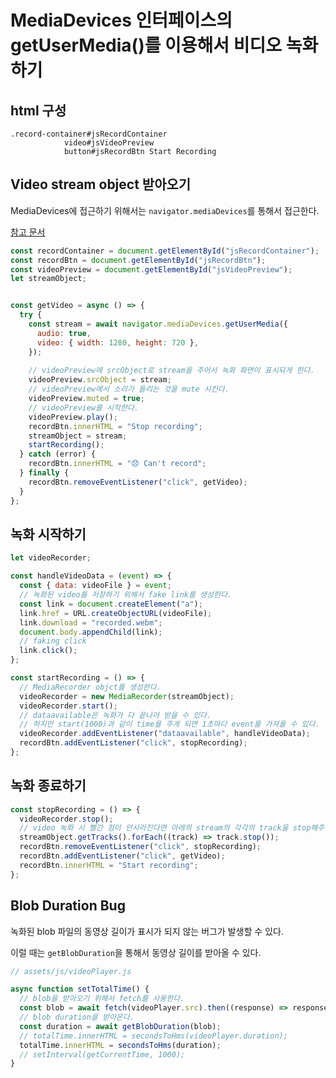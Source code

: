 # MediaDevices 인터페이스의 getUserMedia()를 이용해서 비디오 녹화하기

## html 구성

``` pug
.record-container#jsRecordContainer
            video#jsVideoPreview
            button#jsRecordBtn Start Recording
```



## Video stream object 받아오기

MediaDevices에 접근하기 위해서는 `navigator.mediaDevices`를 통해서 접근한다.

[참고 문서](https://developer.mozilla.org/ko/docs/Web/API/MediaDevices/getUserMedia)

``` js
const recordContainer = document.getElementById("jsRecordContainer");
const recordBtn = document.getElementById("jsRecordBtn");
const videoPreview = document.getElementById("jsVideoPreview");
let streamObject;


const getVideo = async () => {
  try {
    const stream = await navigator.mediaDevices.getUserMedia({
      audio: true,
      video: { width: 1280, height: 720 },
    });
	
    // videoPreview에 srcObject로 stream을 주어서 녹화 화면이 표시되게 한다.
    videoPreview.srcObject = stream;
    // videoPreview에서 소리가 들리는 것을 mute 시킨다.
    videoPreview.muted = true;
    // videoPreview를 시작한다.
    videoPreview.play();
    recordBtn.innerHTML = "Stop recording";
    streamObject = stream;
    startRecording();
  } catch (error) {
    recordBtn.innerHTML = "😞 Can't record";
  } finally {
    recordBtn.removeEventListener("click", getVideo);
  }
};
```

## 녹화 시작하기

``` js
let videoRecorder;

const handleVideoData = (event) => {
  const { data: videoFile } = event;
  // 녹화된 video를 저장하기 위해서 fake link를 생성한다.
  const link = document.createElement("a");
  link.href = URL.createObjectURL(videoFile);
  link.download = "recorded.webm";
  document.body.appendChild(link);
  // faking click
  link.click();
};

const startRecording = () => {
  // MediaRecorder objct를 생성한다.
  videoRecorder = new MediaRecorder(streamObject);
  videoRecorder.start();
  // dataavailable은 녹화가 다 끝나야 받을 수 있다.
  // 하지만 start(1000)과 같이 time을 주게 되면 1초마다 event를 가져올 수 있다.
  videoRecorder.addEventListener("dataavailable", handleVideoData);
  recordBtn.addEventListener("click", stopRecording);
};
```

## 녹화 종료하기

``` js
const stopRecording = () => {
  videoRecorder.stop();
  // video 녹화 시 빨간 점이 안사라진다면 아래의 stream의 각각의 track을 stop해주어야 한다.
  streamObject.getTracks().forEach((track) => track.stop());
  recordBtn.removeEventListener("click", stopRecording);
  recordBtn.addEventListener("click", getVideo);
  recordBtn.innerHTML = "Start recording";
};
```

## Blob Duration Bug

녹화된 blob 파일의 동영상 길이가 표시가 되지 않는 버그가 발생할 수 있다. 

이럴 때는 `getBlobDuration`을 통해서 동영상 길이를 받아올 수 있다.

``` js
// assets/js/videoPlayer.js

async function setTotalTime() {
  // blob을 받아오기 위해서 fetch를 사용한다.
  const blob = await fetch(videoPlayer.src).then((response) => response.blob());
  // blob duration을 받아온다.
  const duration = await getBlobDuration(blob);
  // totalTime.innerHTML = secondsToHms(videoPlayer.duration);
  totalTime.innerHTML = secondsToHms(duration);
  // setInterval(getCurrentTime, 1000);
}

```

